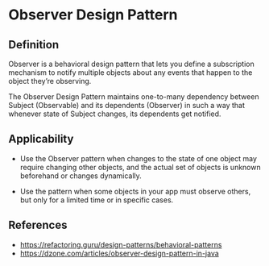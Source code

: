 # Observer Design Pattern
## Definition
Observer is a behavioral design pattern that lets you define a subscription mechanism to notify multiple objects about 
any events that happen to the object they’re observing.

The Observer Design Pattern maintains one-to-many dependency between Subject (Observable) and its dependents (Observer) 
in such a way that whenever state of Subject changes, its dependents get notified.


## Applicability
-  Use the Observer pattern when changes to the state of one object may require changing other objects, and the actual 
set of objects is unknown beforehand or changes dynamically.

- Use the pattern when some objects in your app must observe others, but only for a limited time or in specific cases.


## References
- https://refactoring.guru/design-patterns/behavioral-patterns
- https://dzone.com/articles/observer-design-pattern-in-java